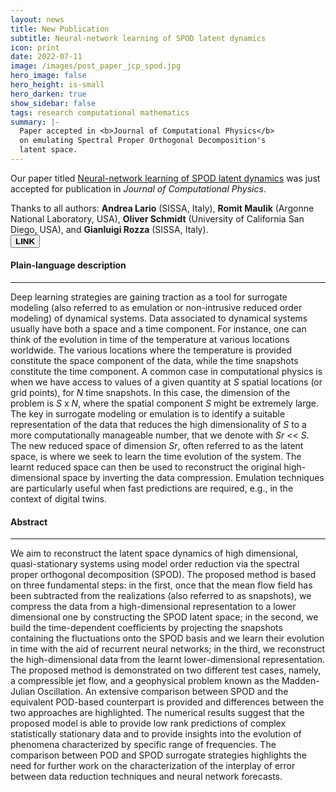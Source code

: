 ```yaml
---
layout: news
title: New Publication
subtitle: Neural-network learning of SPOD latent dynamics
icon: print
date: 2022-07-11
image: /images/post_paper_jcp_spod.jpg
hero_image: false
hero_height: is-small
hero_darken: true
show_sidebar: false
tags: research computational mathematics
summary: |-
  Paper accepted in <b>Journal of Computational Physics</b>
  on emulating Spectral Proper Orthogonal Decomposition's 
  latent space.
---
```


<html>
  <div class="content">
  Our paper titled <u>Neural-network learning of SPOD latent 
  dynamics</u> was just accepted for publication in <i>Journal 
  of Computational Physics</i>. 
  
  Thanks to all authors: 
  <b>Andrea Lario</b> (SISSA, Italy), <b>Romit Maulik</b> 
  (Argonne National Laboratory, USA), <b>Oliver Schmidt</b> 
  (University of California San Diego, USA), and <b>Gianluigi 
  Rozza</b> (SISSA, Italy).
  <br>
  <a href="https://www.sciencedirect.com/science/article/pii/S002199912200537X" 
     style="">
    <button class="button is-outlined is-link is-small"> <b>LINK</b> </button>
  </a>
  </div>


  <div class="content"><h4> Plain-language description </h4></div>
  <hr>
  <div class="notification is-info is-light">
    Deep learning strategies are gaining traction as a tool 
    for surrogate modeling (also referred to as emulation 
    or non-intrusive reduced order modeling) of dynamical 
    systems. Data associated to dynamical systems usually 
    have both a space and a time component. For instance, 
    one can think of the evolution in time of the temperature 
    at various locations worldwide. The various locations 
    where the temperature is provided constitute the space 
    component of the data, while the time snapshots constitute 
    the time component. A common case in computational 
    physics is when we have access to values of a given 
    quantity at <i>S</i> spatial locations (or grid points), 
    for <i>N</i> time snapshots. In this case, the dimension 
    of the problem is <i>S</i> x <i>N</i>, where the spatial 
    component <i>S</i> might be extremely large. The key in 
    surrogate modeling or emulation is to identify a suitable 
    representation of the data that reduces the high dimensionality 
    of <i>S</i> to a more computationally manageable number, 
    that we denote with <i>Sr</i> << <i>S</i>. The new reduced 
    space of dimension <i>Sr</i>, often referred to as the latent 
    space, is where we seek to learn the time evolution of the 
    system. The learnt reduced space can then be used to reconstruct 
    the original high-dimensional space by inverting the data 
    compression. Emulation techniques are particularly useful 
    when fast predictions are required, e.g., in the context 
    of digital twins.
  </div>

  <div class="content"><h4> Abstract </h4></div>
  <hr>
  <div class="notification is-light">
    We aim to reconstruct the latent space dynamics of high dimensional, 
    quasi-stationary systems using model order reduction via the spectral 
    proper orthogonal decomposition (SPOD). The proposed method is based 
    on three fundamental steps: in the first, once that the mean flow 
    field has been subtracted from the realizations (also referred to 
    as snapshots), we compress the data from a high-dimensional 
    representation to a lower dimensional one by constructing the SPOD 
    latent space; in the second, we build the time-dependent coefficients 
    by projecting the snapshots containing the fluctuations onto the SPOD 
    basis and we learn their evolution in time with the aid of recurrent 
    neural networks; in the third, we reconstruct the high-dimensional 
    data from the learnt lower-dimensional representation. The proposed 
    method is demonstrated on two different test cases, namely, a 
    compressible jet flow, and a geophysical problem known as the 
    Madden-Julian Oscillation. An extensive comparison between SPOD 
    and the equivalent POD-based counterpart is provided and differences 
    between the two approaches are highlighted. The numerical results 
    suggest that the proposed model is able to provide low rank predictions 
    of complex statistically stationary data and to provide insights 
    into the evolution of phenomena characterized by specific range 
    of frequencies. The comparison between POD and SPOD surrogate 
    strategies highlights the need for further work on the characterization 
    of the interplay of error between data reduction techniques 
    and neural network forecasts.
  </div>

  <br>
</html>
